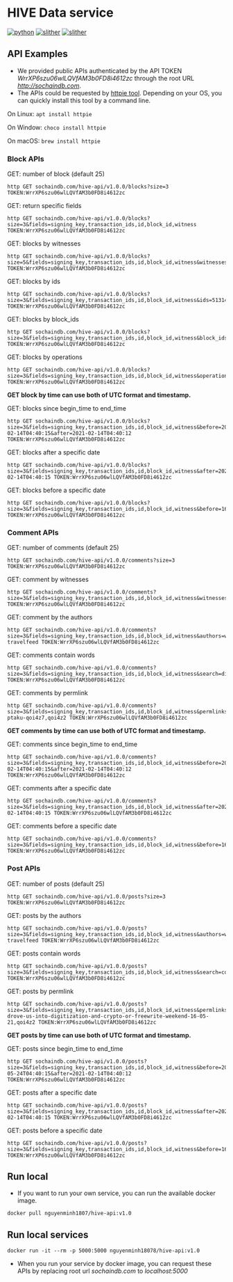 # HIVE Data service
[![python](https://img.shields.io/badge/python-3.6.15-green)](https://www.python.org/)
[![slither](https://img.shields.io/badge/falcon-3.0.1-yellowgreen)](https://falcon.readthedocs.io/en/stable/)
[![slither](https://img.shields.io/badge/google--cloud--bigquery-2.15.0-red)](https://www.dgl.ai/)

## API Examples

- We provided public APIs authenticated by the API TOKEN *WrrXP6szu06wlLQVfAM3b0FD8i4612zc* through the root URL *http://sochaindb.com*.
- The APIs could be requested by [httpie tool](https://httpie.io/). Depending on your OS, you can quickly install this tool by a command line.

On Linux:
    `apt install httpie`

On Window:
    `choco install httpie`

On macOS:
    `brew install httpie`

### Block APIs

GET: number of block (default 25)
```
http GET sochaindb.com/hive-api/v1.0.0/blocks?size=3 TOKEN:WrrXP6szu06wlLQVfAM3b0FD8i4612zc
```

GET: return specific fields
```
http GET sochaindb.com/hive-api/v1.0.0/blocks?size=3&fields=signing_key,transaction_ids,id,block_id,witness TOKEN:WrrXP6szu06wlLQVfAM3b0FD8i4612zc
```

GET: blocks by witnesses
```
http GET sochaindb.com/hive-api/v1.0.0/blocks?size=5&fields=signing_key,transaction_ids,id,block_id,witness&witnesses=ausbitbank,pharesim,anyx TOKEN:WrrXP6szu06wlLQVfAM3b0FD8i4612zc
```

GET: blocks by ids
```
http GET sochaindb.com/hive-api/v1.0.0/blocks?size=3&fields=signing_key,transaction_ids,id,block_id,witness&ids=51314015,51314016 TOKEN:WrrXP6szu06wlLQVfAM3b0FD8i4612zc
```

GET: blocks by block_ids
```
http GET sochaindb.com/hive-api/v1.0.0/blocks?size=3&fields=signing_key,transaction_ids,id,block_id,witness&block_ids=030efd5fe57e5fa7104b1186d7df6f00b39d3777,030efd60d0fbf6cca241f8be3577d3f680819c75 TOKEN:WrrXP6szu06wlLQVfAM3b0FD8i4612zc
```

GET: blocks by operations
```
http GET sochaindb.com/hive-api/v1.0.0/blocks?size=3&fields=signing_key,transaction_ids,id,block_id,witness&operations=comment_operation,comment_options_operation,vote_operation TOKEN:WrrXP6szu06wlLQVfAM3b0FD8i4612zc
```

**GET block by time can use both of UTC format and timestamp.**

GET: blocks since begin_time to end_time
```
http GET sochaindb.com/hive-api/v1.0.0/blocks?size=3&fields=signing_key,transaction_ids,id,block_id,witness&before=2021-02-14T04:40:15&after=2021-02-14T04:40:12 TOKEN:WrrXP6szu06wlLQVfAM3b0FD8i4612zc
```

GET: blocks after a specific date
```
http GET sochaindb.com/hive-api/v1.0.0/blocks?size=3&fields=signing_key,transaction_ids,id,block_id,witness&after=2021-02-14T04:40:15 TOKEN:WrrXP6szu06wlLQVfAM3b0FD8i4612zc
```

GET: blocks before a specific date
```
http GET sochaindb.com/hive-api/v1.0.0/blocks?size=3&fields=signing_key,transaction_ids,id,block_id,witness&before=1620171391 TOKEN:WrrXP6szu06wlLQVfAM3b0FD8i4612zc
```


### Comment APIs

GET: number of comments (default 25)
```
http GET sochaindb.com/hive-api/v1.0.0/comments?size=3 TOKEN:WrrXP6szu06wlLQVfAM3b0FD8i4612zc
```

GET: comment by witnesses
```
http GET sochaindb.com/hive-api/v1.0.0/comments?size=3&fields=signing_key,transaction_ids,id,block_id,witness&witnesses=ausbitbank,pharesim,anyx TOKEN:WrrXP6szu06wlLQVfAM3b0FD8i4612zc
```

GET: comment by the authors
```
http GET sochaindb.com/hive-api/v1.0.0/comments?size=3&fields=signing_key,transaction_ids,id,block_id,witness&authors=wilhb81,pl-travelfeed TOKEN:WrrXP6szu06wlLQVfAM3b0FD8i4612zc
```

GET: comments contain words
```
http GET sochaindb.com/hive-api/v1.0.0/comments?size=3&fields=signing_key,transaction_ids,id,block_id,witness&search=dish,aktywnym TOKEN:WrrXP6szu06wlLQVfAM3b0FD8i4612zc
```

GET: comments by permlink
```
http GET sochaindb.com/hive-api/v1.0.0/comments?size=3&fields=signing_key,transaction_ids,id,block_id,witness&permlinks=re-ptaku-qoi4z7,qoi4z2 TOKEN:WrrXP6szu06wlLQVfAM3b0FD8i4612zc
```

**GET comments by time can use both of UTC format and timestamp.**

GET: comments since begin_time to end_time
```
http GET sochaindb.com/hive-api/v1.0.0/comments?size=3&fields=signing_key,transaction_ids,id,block_id,witness&before=2021-02-14T04:40:15&after=2021-02-14T04:40:12 TOKEN:WrrXP6szu06wlLQVfAM3b0FD8i4612zc
```

GET: comments after a specific date
```
http GET sochaindb.com/hive-api/v1.0.0/comments?size=3&fields=signing_key,transaction_ids,id,block_id,witness&after=2021-02-14T04:40:15 TOKEN:WrrXP6szu06wlLQVfAM3b0FD8i4612zc
```

GET: comments before a specific date
```
http GET sochaindb.com/hive-api/v1.0.0/comments?size=3&fields=signing_key,transaction_ids,id,block_id,witness&before=1620171391 TOKEN:WrrXP6szu06wlLQVfAM3b0FD8i4612zc
```

### Post APIs

GET: number of posts (default 25)
```
http GET sochaindb.com/hive-api/v1.0.0/posts?size=3 TOKEN:WrrXP6szu06wlLQVfAM3b0FD8i4612zc
```

GET: posts by the authors
```
http GET sochaindb.com/hive-api/v1.0.0/posts?size=3&fields=signing_key,transaction_ids,id,block_id,witness&authors=wilhb81,pl-travelfeed TOKEN:WrrXP6szu06wlLQVfAM3b0FD8i4612zc
```

GET: posts contain words
```
http GET sochaindb.com/hive-api/v1.0.0/posts?size=3&fields=signing_key,transaction_ids,id,block_id,witness&search=covid TOKEN:WrrXP6szu06wlLQVfAM3b0FD8i4612zc
```

GET: posts by permlink
```
http GET sochaindb.com/hive-api/v1.0.0/posts?size=3&fields=signing_key,transaction_ids,id,block_id,witness&permlinks=covid-drove-us-into-digitization-and-crypto-or-freewrite-weekend-16-05-21,qoi4z2 TOKEN:WrrXP6szu06wlLQVfAM3b0FD8i4612zc
```

**GET posts by time can use both of UTC format and timestamp.**

GET: posts since begin_time to end_time
```
http GET sochaindb.com/hive-api/v1.0.0/posts?size=3&fields=signing_key,transaction_ids,id,block_id,witness&before=2021-05-24T04:40:15&after=2021-02-14T04:40:12 TOKEN:WrrXP6szu06wlLQVfAM3b0FD8i4612zc
```

GET: posts after a specific date
```
http GET sochaindb.com/hive-api/v1.0.0/posts?size=3&fields=signing_key,transaction_ids,id,block_id,witness&after=2021-02-14T04:40:15 TOKEN:WrrXP6szu06wlLQVfAM3b0FD8i4612zc
```

GET: posts before a specific date
```
http GET sochaindb.com/hive-api/v1.0.0/posts?size=3&fields=signing_key,transaction_ids,id,block_id,witness&before=1620171391 TOKEN:WrrXP6szu06wlLQVfAM3b0FD8i4612zc
```

## Run local

- If you want to run your own service, you can run the available docker image.

```
docker pull nguyenminh1807/hive-api:v1.0
```

## Run local services
```
docker run -it --rm -p 5000:5000 nguyenminh18078/hive-api:v1.0
```
- When you run your service by docker image, you can request these APIs by replacing root url *sochaindb.com* to *localhost:5000*


